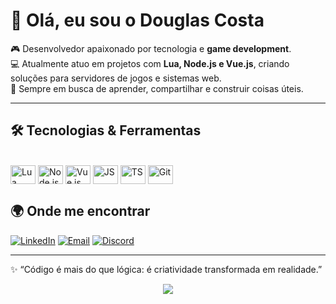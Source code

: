 # 👋 Olá, eu sou o Douglas Costa

🎮 Desenvolvedor apaixonado por tecnologia e **game development**.  
💻 Atualmente atuo em projetos com **Lua, Node.js e Vue.js**, criando soluções para servidores de jogos e sistemas web.  
🚀 Sempre em busca de aprender, compartilhar e construir coisas úteis.

---

## 🛠️ Tecnologias & Ferramentas

<div style="display: inline_block"><br/>
  <img align="center" alt="Lua" height="30" width="40" src="https://cdn.jsdelivr.net/gh/devicons/devicon/icons/lua/lua-original.svg"/>
  <img align="center" alt="Node.js" height="30" width="40" src="https://cdn.jsdelivr.net/gh/devicons/devicon/icons/nodejs/nodejs-original.svg"/>
  <img align="center" alt="Vue.js" height="30" width="40" src="https://cdn.jsdelivr.net/gh/devicons/devicon/icons/vuejs/vuejs-original.svg"/>
  <img align="center" alt="JS" height="30" width="40" src="https://cdn.jsdelivr.net/gh/devicons/devicon/icons/javascript/javascript-original.svg"/>
  <img align="center" alt="TS" height="30" width="40" src="https://cdn.jsdelivr.net/gh/devicons/devicon/icons/typescript/typescript-original.svg"/>
  <img align="center" alt="Git" height="30" width="40" src="https://cdn.jsdelivr.net/gh/devicons/devicon/icons/git/git-original.svg"/>
</div>

## 🌍 Onde me encontrar

[![LinkedIn](https://img.shields.io/badge/LinkedIn-0A66C2?style=for-the-badge&logo=linkedin&logoColor=white)](https://www.linkedin.com/in/seu-link)  [![Email](https://img.shields.io/badge/Email-0078D4?style=for-the-badge&logo=microsoft-outlook&logoColor=white)](mailto:douglas.codebr@gmail.com) [![Discord](https://img.shields.io/badge/Discord-dougcosta-5865F2?style=for-the-badge&logo=discord&logoColor=white)](https://discord.com/users/686489824546390026)

---
✨ “Código é mais do que lógica: é criatividade transformada em realidade.”

<div align="center">
<a href="https://discord.com/users/686489824546390026"><img src="https://lanyard.cnrad.dev/api/686489824546390026?idleMessage=If%20I'm%20not%20offline%2C%20I'm%20probably%20working...&theme=dark&showDisplayName=true" /></a>
</div>
